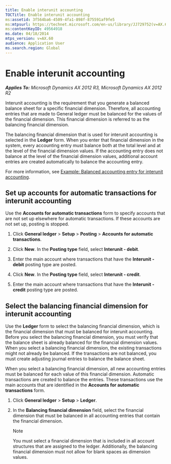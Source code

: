 ```yaml
---
title: Enable interunit accounting
TOCTitle: Enable interunit accounting
ms:assetid: 3f564ba6-4509-4fa1-898f-875591af9fe5
ms:mtpsurl: https://technet.microsoft.com/en-us/library/JJ729752(v=AX.60)
ms:contentKeyID: 49564918
ms.date: 04/18/2014
mtps_version: v=AX.60
audience: Application User
ms.search.region: Global
---
```


# Enable interunit accounting 


_**Applies To:** Microsoft Dynamics AX 2012 R3, Microsoft Dynamics AX 2012 R2_

Interunit accounting is the requirement that you generate a balanced balance sheet for a specific financial dimension. Therefore, all accounting entries that are made to General ledger must be balanced for the values of the financial dimension. This financial dimension is referred to as the balancing financial dimension.

The balancing financial dimension that is used for interunit accounting is selected in the **Ledger** form. When you enter that financial dimension in the system, every accounting entry must balance both at the total level and at the level of the financial dimension values. If the accounting entry does not balance at the level of the financial dimension values, additional account entries are created automatically to balance the accounting entry.

For more information, see [Example: Balanced accounting entry for interunit accounting](example-balanced-accounting-entry-for-interunit-accounting.md).

## Set up accounts for automatic transactions for interunit accounting

Use the **Accounts for automatic transactions** form to specify accounts that are not set up elsewhere for automatic transactions. If these accounts are not set up, posting is stopped.

1.  Click **General ledger** \> **Setup** \> **Posting** \> **Accounts for automatic transactions**.

2.  Click **New**. In the **Posting type** field, select **Interunit - debit**.

3.  Enter the main account where transactions that have the **Interunit - debit** posting type are posted.

4.  Click **New**. In the **Posting type** field, select **Interunit - credit**.

5.  Enter the main account where transactions that have the **Interunit - credit** posting type are posted.

## Select the balancing financial dimension for interunit accounting

Use the **Ledger** form to select the balancing financial dimension, which is the financial dimension that must be balanced for interunit accounting. Before you select the balancing financial dimension, you must verify that the balance sheet is already balanced for the financial dimension values. When you select a balancing financial dimension, the existing transactions might not already be balanced. If the transactions are not balanced, you must create adjusting journal entries to balance the balance sheet.

When you select a balancing financial dimension, all new accounting entries must be balanced for each value of this financial dimension. Automatic transactions are created to balance the entries. These transactions use the main accounts that are identified in the **Accounts for automatic transactions** form.

1.  Click **General ledger** \> **Setup** \> **Ledger**.

2.  In the **Balancing financial dimension** field, select the financial dimension that must be balanced in all accounting entries that contain the financial dimension.
    

    > [!NOTE]
    > <P>You must select a financial dimension that is included in all account structures that are assigned to the ledger. Additionally, the balancing financial dimension must not allow for blank spaces as dimension values.</P>


  



